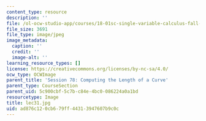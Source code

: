 ```yaml
---
content_type: resource
description: ''
file: /ol-ocw-studio-app/courses/18-01sc-single-variable-calculus-fall-2010/ad876c120cb679ff44313947607b9c0c_lec31.jpg
file_size: 3691
file_type: image/jpeg
image_metadata:
  caption: ''
  credit: ''
  image-alt: ''
learning_resource_types: []
license: https://creativecommons.org/licenses/by-nc-sa/4.0/
ocw_type: OCWImage
parent_title: 'Session 78: Computing the Length of a Curve'
parent_type: CourseSection
parent_uid: 5c900cbf-5c7b-c84e-4bc0-086224a0a1bd
resourcetype: Image
title: lec31.jpg
uid: ad876c12-0cb6-79ff-4431-3947607b9c0c
---
```

